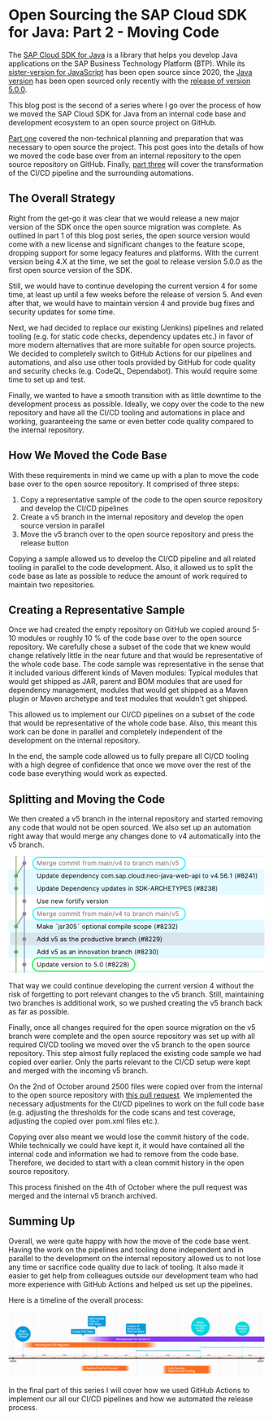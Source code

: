 # Open Sourcing the SAP Cloud SDK for Java: Part 2 - Moving Code

The [SAP Cloud SDK for Java](https://sap.github.io/cloud-sdk/docs/java/overview-cloud-sdk-for-java) is a library that helps you develop Java applications on the SAP Business Technology Platform (BTP).
While its [sister-version for JavaScript](https://github.com/sap/cloud-sdk-js/) has been open source since 2020, the [Java version](https://github.com/SAP/cloud-sdk-java) has been open sourced only recently with the [release of version 5.0.0](https://community.sap.com/t5/technology-blogs-by-sap/released-sap-cloud-sdk-for-java-version-5/ba-p/13576668).

This blog post is the second of a series where I go over the process of how we moved the SAP Cloud SDK for Java from an internal code base and development ecosystem to an open source project on GitHub.

[Part one](./oss-part1.md) covered the non-technical planning and preparation that was necessary to open source the project.
This post goes into the details of how we moved the code base over from an internal repository to the open source repository on GitHub.
Finally, [part three](./oss-part3.md) will cover the transformation of the CI/CD pipeline and the surrounding automations.

## The Overall Strategy

Right from the get-go it was clear that we would release a new major version of the SDK once the open source migration was complete.
As outlined in part 1 of this blog post series, the open source version would come with a new license and significant changes to the feature scope, dropping support for some legacy features and platforms.
With the current version being 4.X at the time, we set the goal to release version 5.0.0 as the first open source version of the SDK.

Still, we would have to continue developing the current version 4 for some time, at least up until a few weeks before the release of version 5.
And even after that, we would have to maintain version 4 and provide bug fixes and security updates for some time.

Next, we had decided to replace our existing (Jenkins) pipelines and related tooling (e.g. for static code checks, dependency updates etc.) in favor of more modern alternatives that are more suitable for open source projects.
We decided to completely switch to GitHub Actions for our pipelines and automations, and also use other tools provided by GitHub for code quality and security checks (e.g. CodeQL, Dependabot). 
This would require some time to set up and test. 

Finally, we wanted to have a smooth transition with as little downtime to the development process as possible.
Ideally, we copy over the code to the new repository and have all the CI/CD tooling and automations in place and working,
guaranteeing the same or even better code quality compared to the internal repository.

## How We Moved the Code Base

With these requirements in mind we came up with a plan to move the code base over to the open source repository.
It comprised of three steps:

1. Copy a representative sample of the code to the open source repository and develop the CI/CD pipelines
2. Create a v5 branch in the internal repository and develop the open source version in parallel
3. Move the v5 branch over to the open source repository and press the release button

Copying a sample allowed us to develop the CI/CD pipeline and all related tooling in parallel to the code development.
Also, it allowed us to split the code base as late as possible to reduce the amount of work required to maintain two repositories.

## Creating a Representative Sample

Once we had created the empty repository on GitHub we copied around 5-10 modules or roughly 10 % of the code base over to the open source repository.
We carefully chose a subset of the code that we knew would change relatively little in the near future and that would be representative of the whole code base.
The code sample was representative in the sense that it included various different kinds of Maven modules:
Typical modules that would get shipped as JAR, parent and BOM modules that are used for dependency management, modules that would get shipped as a Maven plugin or Maven archetype and test modules that wouldn't get shipped.

This allowed us to implement our CI/CD pipelines on a subset of the code that would be representative of the whole code base.
Also, this meant this work can be done in parallel and completely independent of the development on the internal repository.

In the end, the sample code allowed us to fully prepare all CI/CD tooling with a high degree of confidence that once we move over the rest of the code base everything would work as expected.

## Splitting and Moving the Code

We then created a v5 branch in the internal repository and started removing any code that would not be open sourced.
We also set up an automation right away that would merge any changes done to v4 automatically into the v5 branch.

![img](img/part2-git.png)

That way we could continue developing the current version 4 without the risk of forgetting to port relevant changes to the v5 branch.
Still, maintaining two branches is additional work, so we pushed creating the v5 branch back as far as possible.

Finally, once all changes required for the open source migration on the v5 branch were complete and the open source repository was set up with all required CI/CD tooling we moved over the v5 branch to the open source repository.
This step almost fully replaced the existing code sample we had copied over earlier.
Only the parts relevant to the CI/CD setup were kept and merged with the incoming v5 branch.

On the 2nd of October around 2500 files were copied over from the internal to the open source repository with [this pull request](https://github.com/SAP/cloud-sdk-java/pull/83).
We implemented the necessary adjustments for the CI/CD pipelines to work on the full code base (e.g. adjusting the thresholds for the code scans and test coverage, adjusting the copied over pom.xml files etc.).

Copying over also meant we would lose the commit history of the code.
While technically we could have kept it, it would have contained all the internal code and information we had to remove from the code base.
Therefore, we decided to start with a clean commit history in the open source repository.

This process finished on the 4th of October where the pull request was merged and the internal v5 branch archived.

## Summing Up

Overall, we were quite happy with how the move of the code base went.
Having the work on the pipelines and tooling done independent and in parallel to the development on the internal repository allowed us to not lose any time or sacrifice code quality due to lack of tooling.
It also made it easier to get help from colleagues outside our development team who had more experience with GitHub Actions and helped us set up the pipelines.

Here is a timeline of the overall process:

![timeline](img/part2-timeline.png)

In the final part of this series I will cover how we used GitHub Actions to implement our all our CI/CD pipelines and how we automated the release process.